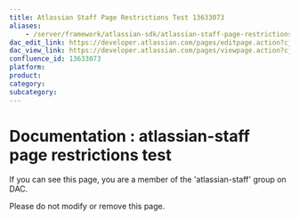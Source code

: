 ```yaml
---
title: Atlassian Staff Page Restrictions Test 13633073
aliases:
    - /server/framework/atlassian-sdk/atlassian-staff-page-restrictions-test-13633073.html
dac_edit_link: https://developer.atlassian.com/pages/editpage.action?cjm=wozere&pageId=13633073
dac_view_link: https://developer.atlassian.com/pages/viewpage.action?cjm=wozere&pageId=13633073
confluence_id: 13633073
platform:
product:
category:
subcategory:
---
```

# Documentation : atlassian-staff page restrictions test

If you can see this page, you are a member of the 'atlassian-staff' group on DAC.

Please do not modify or remove this page.


















































































































































































































































































































